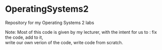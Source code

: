 # OperatingSystems2
Repository for my Operating Systems 2 labs 

Note: Most of this code is given by my lecturer, with the intent for us to :
    fix the code,
    add to it,  
    write our own verion of the code,
	write code from scratch.
